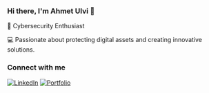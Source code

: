 ### Hi there, I'm Ahmet Ulvi 👋  
🚀 Cybersecurity Enthusiast


💻 Passionate about protecting digital assets and creating innovative solutions.  






### Connect with me  
[![LinkedIn](https://img.shields.io/badge/-LinkedIn-0077B5?style=flat&logo=linkedin&logoColor=white)](https://www.linkedin.com/in/ahmetulvikorkmaz/)
[![Portfolio](https://img.shields.io/badge/-Portfolio-000?style=flat&logo=vercel&logoColor=white)](http://ahmetulvi.github.io/Portfolio/)



